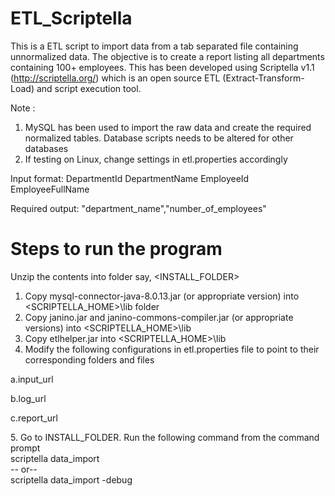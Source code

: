 # ETL_Scriptella

This is a ETL script to import data from a tab separated file containing unnormalized data. 
The objective is to create a report listing all departments containing 100+ employees.
This has been developed using Scriptella v1.1 (http://scriptella.org/) which is an open source ETL (Extract-Transform-Load) 
and script execution tool.


Note :
1. MySQL has been used to import the raw data and create the required normalized tables.
	   Database scripts needs to be altered for other databases
2. If testing on Linux, change settings in etl.properties accordingly


Input format:
DepartmentId	DepartmentName	EmployeeId	EmployeeFullName

Required output:
"department_name","number_of_employees"

Steps to run the program
==========================
Unzip the contents into folder say, <INSTALL_FOLDER>

1. Copy mysql-connector-java-8.0.13.jar (or appropriate version) into <SCRIPTELLA_HOME>\lib folder
2. Copy janino.jar and janino-commons-compiler.jar (or appropriate versions) into <SCRIPTELLA_HOME>\lib
3. Copy etlhelper.jar into <SCRIPTELLA_HOME>\lib
4. Modify the following configurations in etl.properties file to point to their corresponding folders and files

<p>a.input_url
<p>b.log_url
<p>c.report_url

<p>5. Go to INSTALL_FOLDER. Run the following command from the command prompt 
<br>scriptella data_import
 <br>-- or--
<br>scriptella data_import -debug
	
